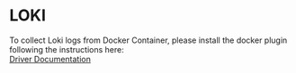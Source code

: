 # LOKI

To collect Loki logs from Docker Container, please install the docker plugin following the instructions here:
<br/>
<a href="https://grafana.com/docs/loki/latest/send-data/docker-driver/">Driver Documentation</a>